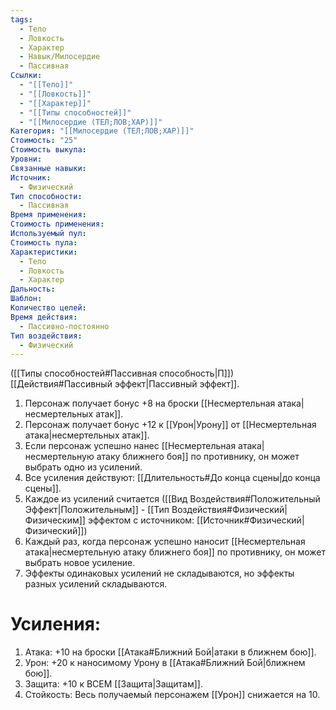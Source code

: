 ```yaml
---
tags:
  - Тело
  - Ловкость
  - Характер
  - Навык/Милосердие
  - Пассивная
Ссылки:
  - "[[Тело]]"
  - "[[Ловкость]]"
  - "[[Характер]]"
  - "[[Типы способностей]]"
  - "[[Милосердие (ТЕЛ;ЛОВ;ХАР)]]"
Категория: "[[Милосердие (ТЕЛ;ЛОВ;ХАР)]]"
Стоимость: "25"
Стоимость выкупа:
Уровни:
Связанные навыки:
Источник:
  - Физический
Тип способности:
  - Пассивная
Время применения:
Стоимость применения:
Используемый пул:
Стоимость пула:
Характеристики:
  - Тело
  - Ловкость
  - Характер
Дальность:
Шаблон:
Количество целей:
Время действия:
  - Пассивно-постоянно
Тип воздействия:
  - Физический
---
```

([[Типы способностей#Пассивная способность|П]]) [[Действия#Пассивный эффект|Пассивный эффект]]. 

1. Персонаж получает бонус +8 на броски [[Несмертельная атака|несмертельных атак]].
2. Персонаж получает бонус +12 к [[Урон|Урону]] от [[Несмертельная атака|несмертельных атак]].
3. Если персонаж успешно нанес [[Несмертельная атака|несмертельную атаку ближнего боя]] по противнику, он может выбрать одно из усилений.
4. Все усиления действуют: [[Длительность#До конца сцены|до конца сцены]].
5. Каждое из усилений считается ([[Вид Воздействия#Положительный Эффект|Положительным]] - [[Тип Воздействия#Физический|Физическим]] эффектом с источником: [[Источник#Физический|Физический]])
6. Каждый раз, когда персонаж успешно наносит [[Несмертельная атака|несмертельную атаку ближнего боя]] по противнику, он может выбрать новое усиление. 
7. Эффекты одинаковых усилений не складываются, но эффекты разных усилений складываются. 

# Усиления:

1. Атака: +10 на броски [[Атака#Ближний Бой|атаки в ближнем бою]].
2. Урон: +20 к наносимому Урону в [[Атака#Ближний Бой|ближнем бою]].
3. Защита: +10 к ВСЕМ [[Защита|Защитам]].
4. Стойкость: Весь получаемый персонажем [[Урон]] снижается на 10.